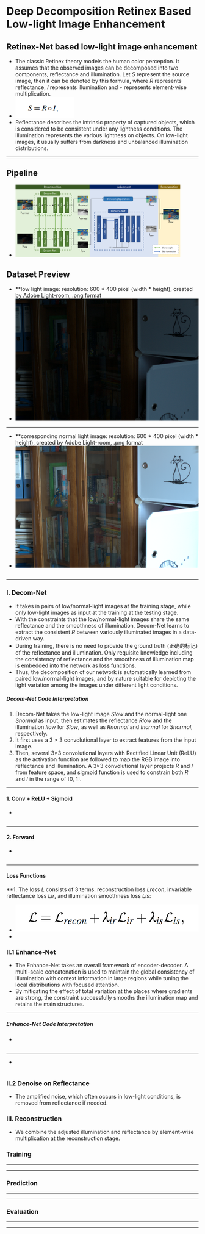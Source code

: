# Deep Decomposition Retinex Based Low-light Image Enhancement
## Retinex-Net based low-light image enhancement
* The classic Retinex theory models the human color perception. It assumes that the observed images can be decomposed into two components, reflectance and illumination. Let *S* represent the source image, then it can be denoted by this formula, where *R* represents reflectance, *I* represents illumination and ◦ represents element-wise multiplication.
* <img src="https://raw.githubusercontent.com/TheLissandra1/Nest-of-Lisa/master/ImageLinks_DeepDecomRetinex/SI.png">
* Reflectance describes the intrinsic property of captured objects, which is considered to be consistent under any lightness conditions. The illumination represents the various
lightness on objects. On low-light images, it usually suffers from darkness and unbalanced illumination distributions.
* * * 
## Pipeline
* <img src="https://raw.githubusercontent.com/TheLissandra1/Nest-of-Lisa/master/ImageLinks_DeepDecomRetinex/Retinex-Net.png" width="90%">

## Dataset Preview
* **low light image: resolution: 600 * 400 pixel (width * height), created by Adobe Light-room, .png format
* <img src = "https://raw.githubusercontent.com/TheLissandra1/Nest-of-Lisa/master/ImageLinks_DeepDecomRetinex/lowlightimg2.png">
* * * 
* **corresponding normal light image: resolution: 600 * 400 pixel (width * height), created by Adobe Light-room, .png format
* <img src = "https://raw.githubusercontent.com/TheLissandra1/Nest-of-Lisa/master/ImageLinks_DeepDecomRetinex/2.png">
```python
```
* * * 
### I. Decom-Net 
* It takes in pairs of low/normal-light images at the training stage, while only low-light images as input at the training at the testing stage.
* With the constraints that the low/normal-light images share the same reflectance and the smoothness of illumination, Decom-Net learns to extract the consistent *R* between variously illuminated images in a data-driven way.
* During training, there is no need to provide the ground truth (正确的标记) of the reflectance and illumination. Only requisite knowledge including the consistency of reflectance and the smoothness of illumination map is embedded into the network as loss functions. 
* Thus, the decomposition of our network is automatically learned from paired low/normal-light images, and by nature suitable for depicting the light variation among the images under different light conditions.
##### Decom-Net Code Interpretation
1. Decom-Net takes the low-light image *Slow* and the normal-light one *Snormal* as input, then estimates the reflectance *Rlow* and the illumination *Ilow* for *Slow*, as well as *Rnormal* and *Inormal* for *Snormal*, respectively. 
2. It first uses a 3 × 3 convolutional layer to extract features from the input image.
3. Then, several 3×3 convolutional layers with Rectified Linear Unit (ReLU) as the activation function are followed to map the RGB image into reflectance and illumination. A 3×3 convolutional layer projects *R* and *I* from feature space, and sigmoid function is used to constrain both *R* and *I* in the range of [0, 1].
* * * 
####    1. Conv + ReLU + Sigmoid
* 
```python


```
* * * 
####    2. Forward
* 
```python

```
* * *
#### Loss Functions
**1. The loss *L* consists of 3 terms: reconstruction loss *Lrecon*, invariable reflectance loss *Lir*, and illumination smoothness loss *Lis*:
* <img src="https://raw.githubusercontent.com/TheLissandra1/Nest-of-Lisa/master/ImageLinks_DeepDecomRetinex/loss.png">
* 
### II.1 Enhance-Net
* The Enhance-Net takes an overall framework of encoder-decoder. A multi-scale concatenation is used to maintain the global consistency of illumination with context information in large regions while tuning the local distributions with focused attention.
* By mitigating the effect of total variation at the places where gradients are strong, the constraint successfully smooths the illumination map and retains the main structures.
* * * 
##### Enhance-Net Code Interpretation
* 
```python
```
* * * 
* 
```python
```
### II.2 Denoise on Reflectance
* The amplified noise, which often occurs in low-light conditions, is removed from reflectance if needed.
### III. Reconstruction
* We combine the adjusted illumination and reflectance by element-wise multiplication at the reconstruction stage.
### Training
* * * 
* * * 
### Prediction
* * * 
* * * 
### Evaluation
* * * 
* * * 
